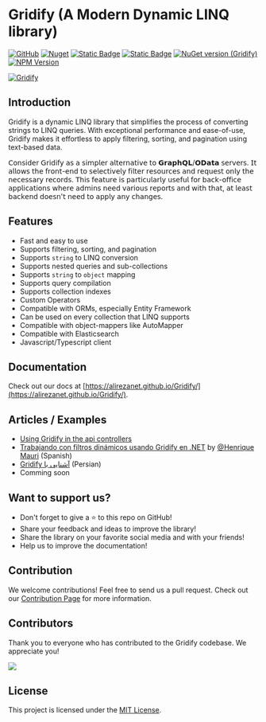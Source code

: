 # Gridify (A Modern Dynamic LINQ library)

[![GitHub](https://img.shields.io/github/license/alirezanet/gridify)](https://github.com/alirezanet/Gridify/blob/master/LICENSE)
[![Nuget](https://img.shields.io/nuget/dt/gridify?color=%239100ff)](https://www.nuget.org/packages/Gridify/)
[![Static Badge](https://img.shields.io/badge/Documentation-42bc00?logo=readme&logoColor=white)](https://alirezanet.github.io/Gridify/)
[![Static Badge](https://img.shields.io/badge/fuget-f88445?logo=readme&logoColor=white)](https://www.fuget.org/packages/Gridify)
[![NuGet version (Gridify)](https://img.shields.io/nuget/v/Gridify.svg?style=flat-square)](https://www.nuget.org/packages/Gridify/)
[![NPM Version](https://img.shields.io/npm/v/gridify-client?label=npm&color=darkcyan)](https://www.npmjs.com/package/gridify-client)
 

[![Gridify](https://raw.githubusercontent.com/alirezanet/Gridify/master/docs/pages/public/gridify-readme-logo.svg)](https://alirezanet.github.io/Gridify/)

## Introduction

Gridify is a dynamic LINQ library that simplifies the process of converting strings to LINQ queries. With exceptional performance and ease-of-use, Gridify makes it effortless to apply filtering, sorting, and pagination using text-based data.

𝖢𝗈𝗇𝗌𝗂𝖽𝖾𝗋 𝖦𝗋𝗂𝖽𝗂𝖿𝗒 𝖺𝗌 𝖺 𝗌𝗂𝗆𝗉𝗅𝖾𝗋 𝖺𝗅𝗍𝖾𝗋𝗇𝖺𝗍𝗂𝗏𝖾 𝗍𝗈 𝗚𝗿𝗮𝗽𝗵𝗤𝗟/𝗢𝗗𝗮𝘁𝗮 𝗌𝖾𝗋𝗏𝖾𝗋𝗌. 𝖨𝗍 𝖺𝗅𝗅𝗈𝗐𝗌 𝗍𝗁𝖾 𝖿𝗋𝗈𝗇𝗍-𝖾𝗇𝖽 𝗍𝗈 𝗌𝖾𝗅𝖾𝖼𝗍𝗂𝗏𝖾𝗅𝗒 𝖿𝗂𝗅𝗍𝖾𝗋 𝗋𝖾𝗌𝗈𝗎𝗋𝖼𝖾𝗌 𝖺𝗇𝖽 𝗋𝖾𝗊𝗎𝖾𝗌𝗍 𝗈𝗇𝗅𝗒 𝗍𝗁𝖾 𝗇𝖾𝖼𝖾𝗌𝗌𝖺𝗋𝗒 𝗋𝖾𝖼𝗈𝗋𝖽𝗌. 𝖳𝗁𝗂𝗌 𝖿𝖾𝖺𝗍𝗎𝗋𝖾 𝗂𝗌 𝗉𝖺𝗋𝗍𝗂𝖼𝗎𝗅𝖺𝗋𝗅𝗒 𝗎𝗌𝖾𝖿𝗎𝗅 𝖿𝗈𝗋 𝖻𝖺𝖼𝗄-𝗈𝖿𝖿𝗂𝖼𝖾 𝖺𝗉𝗉𝗅𝗂𝖼𝖺𝗍𝗂𝗈𝗇𝗌 𝗐𝗁𝖾𝗋𝖾 𝖺𝖽𝗆𝗂𝗇𝗌 𝗇𝖾𝖾𝖽 𝗏𝖺𝗋𝗂𝗈𝗎𝗌 𝗋𝖾𝗉𝗈𝗋𝗍𝗌 𝖺𝗇𝖽 𝗐𝗂𝗍𝗁 𝗍𝗁𝖺𝗍, 𝖺𝗍 𝗅𝖾𝖺𝗌𝗍 𝖻𝖺𝖼𝗄𝖾𝗇𝖽 𝖽𝗈𝖾𝗌𝗇'𝗍 𝗇𝖾𝖾𝖽 𝗍𝗈 𝖺𝗉𝗉𝗅𝗒 𝖺𝗇𝗒 𝖼𝗁𝖺𝗇𝗀𝖾𝗌.

## Features

- Fast and easy to use
- Supports filtering, sorting, and pagination
- Supports `string` to LINQ conversion
- Supports nested queries and sub-collections
- Supports `string` to `object` mapping
- Supports query compilation
- Supports collection indexes
- Custom Operators
- Compatible with ORMs, especially Entity Framework
- Can be used on every collection that LINQ supports
- Compatible with object-mappers like AutoMapper
- Compatible with Elasticsearch
- Javascript/Typescript client

## Documentation

Check out our docs at [https://alirezanet.github.io/Gridify/](https://alirezanet.github.io/Gridify/).

## Articles / Examples
- [Using Gridify in the api controllers](https://alirezanet.github.io/Gridify/example/api-controller.html#using-gridify-in-api-controllers)
- [Trabajando con filtros dinámicos usando Gridify en .NET](https://henriquemauri.net/trabalhando-com-filtros-dinamicos-utilizando-o-gridify-no-net/) by [@Henrique Mauri](https://github.com/hgmauri) (Spanish)
- [<span dir="rtl" align="right">آشنایی با Gridify</span>](https://www.dntips.ir/post/3345/%d8%a2%d8%b4%d9%86%d8%a7%db%8c%db%8c-%d8%a8%d8%a7-gridify) (Persian)
- Comming soon

## Want to support us?

- Don't forget to give a ⭐ to this repo on GitHub!
- Share your feedback and ideas to improve the library!
- Share the library on your favorite social media and with your friends!
- Help us to improve the documentation!

## Contribution

We welcome contributions! Feel free to send us a pull request. Check out our [Contribution Page](https://alirezanet.github.io/Gridify/contribution) for more information.

## Contributors

Thank you to everyone who has contributed to the Gridify codebase. We appreciate you!

<a href="https://github.com/alirezanet/gridify/graphs/contributors">
  <img src="https://contrib.rocks/image?repo=alirezanet/gridify" />
</a>

## License

This project is licensed under the [MIT License](https://github.com/alirezanet/gridify/blob/master/LICENSE).
